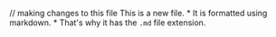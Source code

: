 
// making changes to this file
This is a new file. * It is formatted using markdown. * That's why it has the `.md` file extension.
